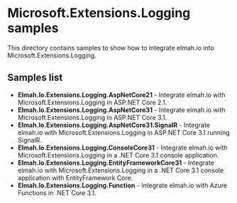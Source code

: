 # Microsoft.Extensions.Logging samples

This directory contains samples to show how to integrate elmah.io into Microsoft.Extensions.Logging.

## Samples list

* **Elmah.Io.Extensions.Logging.AspNetCore21** - Integrate elmah.io with Microsoft.Extensions.Logging in ASP.NET Core 2.1.
* **Elmah.Io.Extensions.Logging.AspNetCore31** - Integrate elmah.io with Microsoft.Extensions.Logging in ASP.NET Core 3.1.
* **Elmah.Io.Extensions.Logging.AspNetCore31.SignalR** - Integrate elmah.io with Microsoft.Extensions.Logging in ASP.NET Core 3.1 running SignalR.
* **Elmah.Io.Extensions.Logging.ConsoleCore31** - Integrate elmah.io with Microsoft.Extensions.Logging in a .NET Core 3.1 console application.
* **Elmah.Io.Extensions.Logging.EntityFrameworkCore31** - Integrate elmah.io with Microsoft.Extensions.Logging in a .NET Core 3.1 console application with EntityFramework Core.
* **Elmah.Io.Extensions.Logging.Function** - Integrate elmah.io with Azure Functions in .NET Core 3.1.